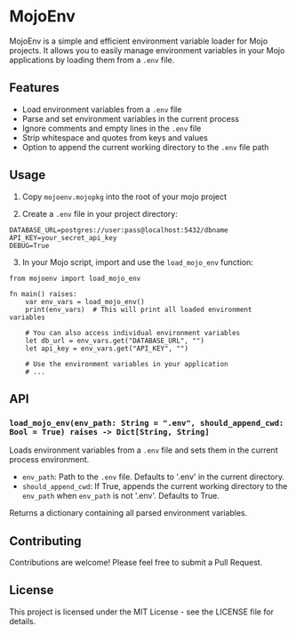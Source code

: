 # MojoEnv

MojoEnv is a simple and efficient environment variable loader for Mojo projects. It allows you to easily manage environment variables in your Mojo applications by loading them from a `.env` file.

## Features

- Load environment variables from a `.env` file
- Parse and set environment variables in the current process
- Ignore comments and empty lines in the `.env` file
- Strip whitespace and quotes from keys and values
- Option to append the current working directory to the `.env` file path

## Usage

1. Copy `mojoenv.mojopkg` into the root of your mojo project

2. Create a `.env` file in your project directory:

```
DATABASE_URL=postgres://user:pass@localhost:5432/dbname
API_KEY=your_secret_api_key
DEBUG=True
```

3. In your Mojo script, import and use the `load_mojo_env` function:

```mojo
from mojoenv import load_mojo_env

fn main() raises:
    var env_vars = load_mojo_env()
    print(env_vars)  # This will print all loaded environment variables

    # You can also access individual environment variables
    let db_url = env_vars.get("DATABASE_URL", "")
    let api_key = env_vars.get("API_KEY", "")

    # Use the environment variables in your application
    # ...
```

## API

### `load_mojo_env(env_path: String = ".env", should_append_cwd: Bool = True) raises -> Dict[String, String]`

Loads environment variables from a `.env` file and sets them in the current process environment.

- `env_path`: Path to the `.env` file. Defaults to '.env' in the current directory.
- `should_append_cwd`: If True, appends the current working directory to the `env_path` when `env_path` is not '.env'. Defaults to True.

Returns a dictionary containing all parsed environment variables.

## Contributing

Contributions are welcome! Please feel free to submit a Pull Request.

## License

This project is licensed under the MIT License - see the LICENSE file for details.
